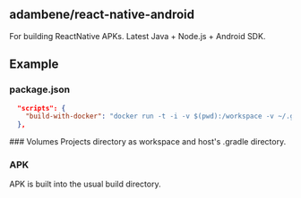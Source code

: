 ## adambene/react-native-android

For building ReactNative APKs. Latest Java + Node.js + Android SDK.

## Example

### package.json
```json
  "scripts": {
    "build-with-docker": "docker run -t -i -v $(pwd):/workspace -v ~/.gradle/:/root/.gradle/ -w /workspace medicall /bin/sh -c \"cd android && ./gradlew --stacktrace assembleRelease\""
  },
```

### Volumes
Projects directory as workspace and host's .gradle directory.

### APK
APK is built into the usual build directory.
